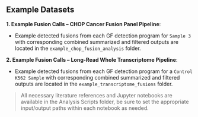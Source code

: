 
## Example Datasets
**1. Example Fusion Calls – CHOP Cancer Fusion Panel Pipeline**:
- Example detected fusions from each GF detection program for `Sample 3` with corresponding combined summarized and filtered outputs are located in the `example_chop_fusion_analysis` folder. 



**2. Example Fusion Calls – Long-Read Whole Transcriptome Pipeline**:
- Example detected fusions from each GF detection program for a `Control K562 Sample` with corresponding combined summarized and filtered outputs are located in the `example_transcriptome_fusions` folder. 


> All necessary literature references and Jupyter notebooks are available in the Analysis Scripts folder, be sure to set the appropriate input/output paths within each notebook as needed.



